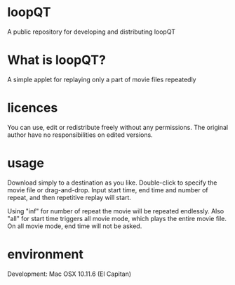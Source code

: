 # loopQT
A public repository for developing and distributing loopQT

# What is loopQT?
A simple applet for replaying only a part of movie files repeatedly

# licences
You can use, edit or redistribute freely without any permissions.
The original author have no responsibilities on edited versions.

# usage
Download simply to a destination as you like.
Double-click to specify the movie file or drag-and-drop.
Input start time, end time and number of repeat, and then repetitive replay will start.

Using "inf" for number of repeat the movie will be repeated endlessly.
Also "all" for start time triggers all movie mode, which plays the entire movie file.
On all movie mode, end time will not be asked.

# environment
Development: Mac OSX 10.11.6 (El Capitan)

